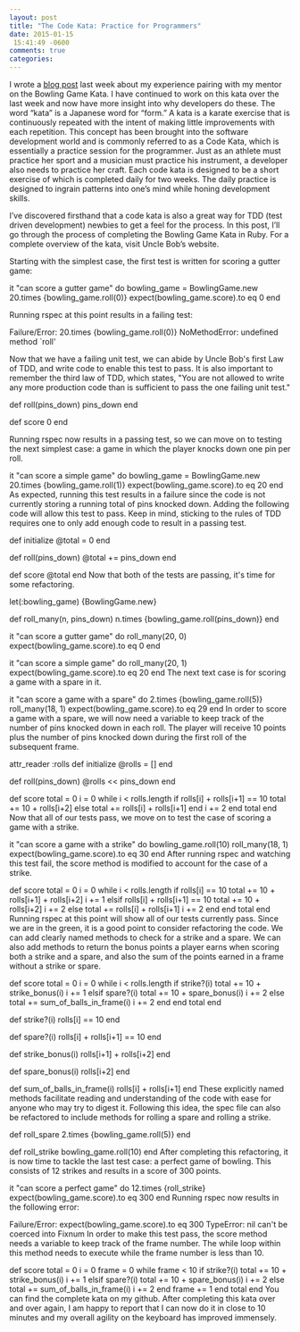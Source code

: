 ```yaml
---
layout: post
title: "The Code Kata: Practice for Programmers"
date: 2015-01-15
 15:41:49 -0600
comments: true
categories:
---
```


I wrote a [blog post](http://www.lisahamm.com/blog/2015/01/09/the-bowling-game-kata/) last week about my experience pairing with my mentor on the Bowling Game Kata. I have continued to work on this kata over the last week and now have more insight into why developers do these. The word “kata” is a Japanese word for “form.” A kata is a karate exercise that is continuously repeated with the intent of making little improvements with each repetition. This concept has been brought into the software development world and is commonly referred to as a Code Kata, which is essentially a practice session for the programmer. Just as an athlete must practice her sport and a musician must practice his instrument, a developer also needs to practice her craft. Each code kata is designed to be a short exercise of which is completed daily for two weeks. The daily practice is designed to ingrain patterns into one’s mind while honing development skills.

I’ve discovered firsthand that a code kata is also a great way for TDD (test driven development) newbies to get a feel for the process. In this post, I’ll go through the process of completing the Bowling Game Kata in Ruby. For a complete overview of the kata, visit Uncle Bob’s website.

Starting with the simplest case, the first test is written for scoring a gutter game:

it "can score a gutter game" do
  bowling_game = BowlingGame.new
  20.times {bowling_game.roll(0)}
  expect(bowling_game.score).to eq 0
end

Running rspec at this point results in a failing test:

Failure/Error: 20.times {bowling_game.roll(0)}
   NoMethodError:
     undefined method `roll'

Now that we have a failing unit test, we can abide by Uncle Bob's first Law of TDD, and write code to enable this test to pass. It is also important to remember the third law of TDD, which states, "You are not allowed to write any more production code than is sufficient to pass the one failing unit test."

def roll(pins_down)
  pins_down
end

def score
  0
end

Running rspec now results in a passing test, so we can move on to testing the next simplest case: a game in which the player knocks down one pin per roll.

it "can score a simple game" do
  bowling_game = BowlingGame.new
  20.times {bowling_game.roll(1)}
  expect(bowling_game.score).to eq 20
end
As expected, running this test results in a failure since the code is not currently storing a running total of pins knocked down. Adding the following code will allow this test to pass. Keep in mind, sticking to the rules of TDD requires one to only add enough code to result in a passing test.

def initialize
  @total = 0
end

def roll(pins_down)
  @total += pins_down
end

def score
  @total
end
Now that both of the tests are passing, it's time for some refactoring.

let(:bowling_game) {BowlingGame.new}

def roll_many(n, pins_down)
  n.times {bowling_game.roll(pins_down)}
end

it "can score a gutter game" do
  roll_many(20, 0)
  expect(bowling_game.score).to eq 0
end

it "can score a simple game" do
  roll_many(20, 1)
  expect(bowling_game.score).to eq 20
end
The next text case is for scoring a game with a spare in it.

it "can score a game with a spare" do
  2.times {bowling_game.roll(5)}
  roll_many(18, 1)
  expect(bowling_game.score).to eq 29
end
In order to score a game with a spare, we will now need a variable to keep track of the number of pins knocked down in each roll. The player will receive 10 points plus the number of pins knocked down during the first roll of the subsequent frame.

attr_reader :rolls
def initialize
  @rolls = []
end

def roll(pins_down)
  @rolls << pins_down
end

def score
  total = 0
  i = 0
  while i < rolls.length
    if rolls[i] + rolls[i+1] == 10
      total += 10 + rolls[i+2]
    else
      total += rolls[i] + rolls[i+1]
    end
    i += 2
  end
  total
end
Now that all of our tests pass, we move on to test the case of scoring a game with a strike.

it "can score a game with a strike" do
  bowling_game.roll(10)
  roll_many(18, 1)
  expect(bowling_game.score).to eq 30
end
After running rspec and watching this test fail, the score method is modified to account for the case of a strike.

def score
  total = 0
  i = 0
  while i < rolls.length
    if rolls[i] == 10
      total += 10 + rolls[i+1] + rolls[i+2]
      i += 1
    elsif rolls[i] + rolls[i+1] == 10
      total += 10 + rolls[i+2]
      i += 2
    else
      total += rolls[i] + rolls[i+1]
      i += 2
    end
  end
  total
end
Running rspec at this point will show all of our tests currently pass. Since we are in the green, it is a good point to consider refactoring the code. We can add clearly named methods to check for a strike and a spare. We can also add methods to return the bonus points a player earns when scoring both a strike and a spare, and also the sum of the points earned in a frame without a strike or spare.

def score
  total = 0
  i = 0
  while i < rolls.length
    if strike?(i)
      total += 10 + strike_bonus(i)
      i += 1
    elsif spare?(i)
      total += 10 + spare_bonus(i)
      i += 2
    else
      total += sum_of_balls_in_frame(i)
      i += 2
    end
  end
  total
end

def strike?(i)
  rolls[i] == 10
end

def spare?(i)
  rolls[i] + rolls[i+1] == 10
end

def strike_bonus(i)
  rolls[i+1] + rolls[i+2]
end

def spare_bonus(i)
  rolls[i+2]
end

def sum_of_balls_in_frame(i)
  rolls[i] + rolls[i+1]
end
These explicitly named methods facilitate reading and understanding of the code with ease for anyone who may try to digest it. Following this idea, the spec file can also be refactored to include methods for rolling a spare and rolling a strike.

def roll_spare
  2.times {bowling_game.roll(5)}
end

def roll_strike
  bowling_game.roll(10)
end
After completing this refactoring, it is now time to tackle the last test case: a perfect game of bowling. This consists of 12 strikes and results in a score of 300 points.

it "can score a perfect game" do
  12.times {roll_strike}
  expect(bowling_game.score).to eq 300
end
Running rspec now results in the following error:

Failure/Error: expect(bowling_game.score).to eq 300
TypeError:
  nil can't be coerced into Fixnum
In order to make this test pass, the score method needs a variable to keep track of the frame number. The while loop within this method needs to execute while the frame number is less than 10.

def score
  total = 0
  i = 0
  frame = 0
  while frame < 10
    if strike?(i)
      total += 10 + strike_bonus(i)
      i += 1
    elsif spare?(i)
      total += 10 + spare_bonus(i)
      i += 2
    else
      total += sum_of_balls_in_frame(i)
      i += 2
    end
    frame += 1
  end
  total
end
You can find the complete kata on my github. After completing this kata over and over again, I am happy to report that I can now do it in close to 10 minutes and my overall agility on the keyboard has improved immensely.